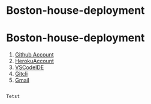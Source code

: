 # Boston-house-deployment
# Boston-house-deployment


1. [Github Account](https://github.com)
2. [HerokuAccount](https://heroku.com)
3. [VSCodeIDE](https://code.visualstudio.com/)
4. [Gitcli](https://git-scm.com/downloads)
5. [Gmail](https://mail.google.com/mail/u/0/#inbox)

````

Tetst
````